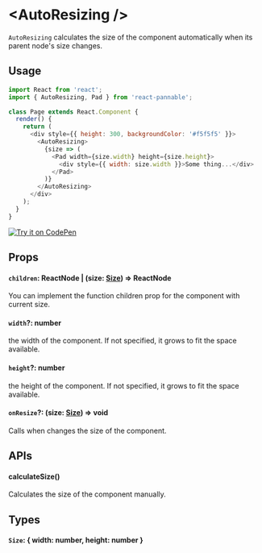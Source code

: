 # \<AutoResizing />

`AutoResizing` calculates the size of the component automatically when its parent node's size changes.

## Usage

```js
import React from 'react';
import { AutoResizing, Pad } from 'react-pannable';

class Page extends React.Component {
  render() {
    return (
      <div style={{ height: 300, backgroundColor: '#f5f5f5' }}>
        <AutoResizing>
          {size => (
            <Pad width={size.width} height={size.height}>
              <div style={{ width: size.width }}>Some thing...</div>
            </Pad>
          )}
        </AutoResizing>
      </div>
    );
  }
}
```

[![Try it on CodePen](https://img.shields.io/badge/CodePen-Run-blue.svg?logo=CodePen)](https://codepen.io/cztflove/pen/MRzPXw)

## Props

#### `children`: ReactNode | (size: [Size](#size--width-number-height-number-)) => ReactNode

You can implement the function children prop for the component with current size.

#### `width`?: number

the width of the component. If not specified, it grows to fit the space available.

#### `height`?: number

the height of the component. If not specified, it grows to fit the space available.

#### `onResize`?: (size: [Size](#size--width-number-height-number-)) => void

Calls when changes the size of the component.

## APIs

#### calculateSize()

Calculates the size of the component manually.

## Types

#### `Size`: { width: number, height: number }
